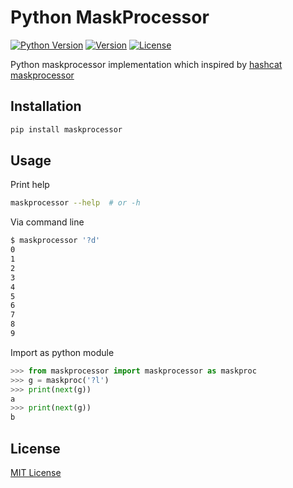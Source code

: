 Python MaskProcessor
====================
[![Python Version](https://img.shields.io/pypi/pyversions/maskprocessor)](https://pypi.org/project/maskprocessor)
[![Version](https://img.shields.io/pypi/v/maskprocessor)](https://pypi.org/project/maskprocessor)
[![License](https://img.shields.io/pypi/l/maskprocessor)](LICENSE)

Python maskprocessor implementation which inspired by [hashcat maskprocessor](https://github.com/hashcat/maskprocessor)


Installation
------------
```sh
pip install maskprocessor
```

Usage
-----

Print help
```sh
maskprocessor --help  # or -h
```

Via command line
```sh
$ maskprocessor '?d'
0
1
2
3
4
5
6
7
8
9
```

Import as python module

```python
>>> from maskprocessor import maskprocessor as maskproc
>>> g = maskproc('?l')
>>> print(next(g))
a
>>> print(next(g))
b
```


License
-------
[MIT License](LICENSE)
